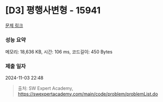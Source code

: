 # [D3] 평행사변형 - 15941 

[문제 링크](https://swexpertacademy.com/main/code/problem/problemDetail.do?contestProbId=AYVgOZEKOpcDFAQK) 

### 성능 요약

메모리: 18,636 KB, 시간: 106 ms, 코드길이: 450 Bytes

### 제출 일자

2024-11-03 22:48



> 출처: SW Expert Academy, https://swexpertacademy.com/main/code/problem/problemList.do